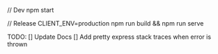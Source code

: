 // Dev
npm start

// Release
CLIENT_ENV=production npm run build && npm run serve

TODO:
[] Update Docs
[] Add pretty express stack traces when error is thrown
